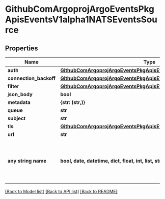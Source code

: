 # GithubComArgoprojArgoEventsPkgApisEventsV1alpha1NATSEventsSource


## Properties
Name | Type | Description | Notes
------------ | ------------- | ------------- | -------------
**auth** | [**GithubComArgoprojArgoEventsPkgApisEventsV1alpha1NATSAuth**](GithubComArgoprojArgoEventsPkgApisEventsV1alpha1NATSAuth.md) |  | [optional] 
**connection_backoff** | [**GithubComArgoprojArgoEventsPkgApisEventsV1alpha1Backoff**](GithubComArgoprojArgoEventsPkgApisEventsV1alpha1Backoff.md) |  | [optional] 
**filter** | [**GithubComArgoprojArgoEventsPkgApisEventsV1alpha1EventSourceFilter**](GithubComArgoprojArgoEventsPkgApisEventsV1alpha1EventSourceFilter.md) |  | [optional] 
**json_body** | **bool** |  | [optional] 
**metadata** | **{str: (str,)}** |  | [optional] 
**queue** | **str** |  | [optional] 
**subject** | **str** |  | [optional] 
**tls** | [**GithubComArgoprojArgoEventsPkgApisEventsV1alpha1TLSConfig**](GithubComArgoprojArgoEventsPkgApisEventsV1alpha1TLSConfig.md) |  | [optional] 
**url** | **str** |  | [optional] 
**any string name** | **bool, date, datetime, dict, float, int, list, str, none_type** | any string name can be used but the value must be the correct type | [optional]

[[Back to Model list]](../README.md#documentation-for-models) [[Back to API list]](../README.md#documentation-for-api-endpoints) [[Back to README]](../README.md)


